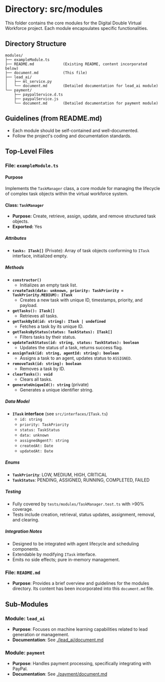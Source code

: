 # Directory: src/modules

This folder contains the core modules for the Digital Double Virtual Workforce project. Each module encapsulates specific functionalities.

## Directory Structure

```
modules/
├── exampleModule.ts
├── README.md             (Existing README, content incorporated below)
├── document.md           (This file)
├── lead_ai/
│   ├── ml_service.py
│   └── document.md       (Detailed documentation for lead_ai module)
└── payment/
    ├── paypalService.d.ts
    ├── paypalService.js
    └── document.md       (Detailed documentation for payment module)
```

## Guidelines (from README.md)

-   Each module should be self-contained and well-documented.
-   Follow the project's coding and documentation standards.

## Top-Level Files

### File: `exampleModule.ts`

#### Purpose

Implements the `TaskManager` class, a core module for managing the lifecycle of complex task objects within the virtual workforce system.

#### Class: `TaskManager`

- **Purpose:** Create, retrieve, assign, update, and remove structured task objects.
- **Exported:** Yes

##### Attributes

- **`tasks: ITask[]`** (Private): Array of task objects conforming to `ITask` interface, initialized empty.

##### Methods

- **`constructor()`**
  - Initializes an empty task list.
- **`createTask(data: unknown, priority: TaskPriority = TaskPriority.MEDIUM): ITask`**
  - Creates a new task with unique ID, timestamps, priority, and payload.
- **`getTasks(): ITask[]`**
  - Retrieves all tasks.
- **`getTaskById(id: string): ITask | undefined`**
  - Fetches a task by its unique ID.
- **`getTasksByStatus(status: TaskStatus): ITask[]`**
  - Filters tasks by their status.
- **`updateTaskStatus(id: string, status: TaskStatus): boolean`**
  - Updates the status of a task, returns success flag.
- **`assignTask(id: string, agentId: string): boolean`**
  - Assigns a task to an agent, updates status to `ASSIGNED`.
- **`removeTask(id: string): boolean`**
  - Removes a task by ID.
- **`clearTasks(): void`**
  - Clears all tasks.
- **`generateUniqueId(): string`** (private)
  - Generates a unique identifier string.

##### Data Model

- **`ITask` interface** (see `src/interfaces/ITask.ts`)
  - `id: string`
  - `priority: TaskPriority`
  - `status: TaskStatus`
  - `data: unknown`
  - `assignedAgent?: string`
  - `createdAt: Date`
  - `updatedAt: Date`

##### Enums

- **`TaskPriority`**: LOW, MEDIUM, HIGH, CRITICAL
- **`TaskStatus`**: PENDING, ASSIGNED, RUNNING, COMPLETED, FAILED

##### Testing

- Fully covered by `tests/modules/TaskManager.test.ts` with >90% coverage.
- Tests include creation, retrieval, status updates, assignment, removal, and clearing.

##### Integration Notes

- Designed to be integrated with agent lifecycle and scheduling components.
- Extendable by modifying `ITask` interface.
- Emits no side effects; pure in-memory management.

### File: `README.md`

-   **Purpose**: Provides a brief overview and guidelines for the modules directory. Its content has been incorporated into this `document.md` file.

## Sub-Modules

### Module: `lead_ai`

-   **Purpose**: Focuses on machine learning capabilities related to lead generation or management.
-   **Documentation**: See [./lead_ai/document.md](./lead_ai/document.md)

### Module: `payment`

-   **Purpose**: Handles payment processing, specifically integrating with PayPal.
-   **Documentation**: See [./payment/document.md](./payment/document.md)